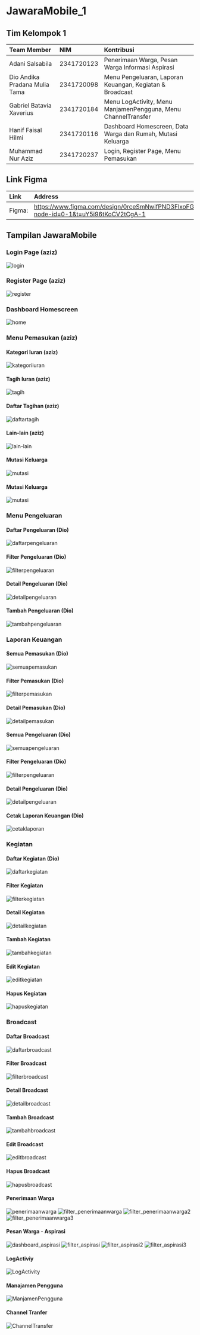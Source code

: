 # JawaraMobile_1

## Tim Kelompok 1

| Team Member                   | NIM        | Kontribusi                                                    |
| :---------------------------- | :--------- | :------------------------------------------------------------ |
| Adani Salsabila               | 2341720123 | Penerimaan Warga, Pesan Warga Informasi Aspirasi              |
| Dio Andika Pradana Mulia Tama | 2341720098 | Menu Pengeluaran, Laporan Keuangan, Kegiatan & Broadcast      |
| Gabriel Batavia Xaverius      | 2341720184 | Menu LogActivity, Menu ManjamenPengguna, Menu ChannelTransfer |
| Hanif Faisal Hilmi            | 2341720116 | Dashboard Homescreen, Data Warga dan Rumah, Mutasi Keluarga   |
| Muhammad Nur Aziz             | 2341720237 | Login, Register Page, Menu Pemasukan                          |

## Link Figma

| Link   | Address                                                                                       |
| :----- | :-------------------------------------------------------------------------------------------- |
| Figma: | https://www.figma.com/design/0rceSmNwifPND3FlxoFGlB/JawaraUI?node-id=0-1&t=uY5i96tKoCV2tCgA-1 |

## Tampilan JawaraMobile

### Login Page (aziz)

![login](./assets/screenshot/login.gif)

### Register Page (aziz)

![register](./assets/screenshot/register.gif)

### Dashboard Homescreen

![home](./assets/screenshot/home.gif)

### Menu Pemasukan (aziz)

#### Kategori Iuran (aziz)

![kategoriiuran](./assets/screenshot/kategori_iuran.gif)

#### Tagih Iuran (aziz)

![tagih](./assets/screenshot/tagihan_iuran.gif)

#### Daftar Tagihan (aziz)

![daftartagih](./assets/screenshot/daftar_tagihan.gif)

#### Lain-lain (aziz)

![lain-lain](./assets/screenshot/lain_lain.gif)

#### Mutasi Keluarga

![mutasi](./assets/screenshot/mutasi_page.gif)

#### Mutasi Keluarga

![mutasi](./assets/screenshot/dataWargaRumah_page.gif)

### Menu Pengeluaran

#### Daftar Pengeluaran (Dio)

![daftarpengeluaran](./assets/screenshot/daftar_pengeluaran.gif)

#### Filter Pengeluaran (Dio)

![filterpengeluaran](./assets/screenshot/filter_pengeluaran.gif)

#### Detail Pengeluaran (Dio)

![detailpengeluaran](./assets/screenshot/detail_pengeluaran.gif)

#### Tambah Pengeluaran (Dio)

![tambahpengeluaran](./assets/screenshot/tambah_pengeluaran.gif)

### Laporan Keuangan

#### Semua Pemasukan (Dio)

![semuapemasukan](./assets/screenshot/semua_pemasukan.gif)

#### Filter Pemasukan (Dio)

![filterpemasukan](./assets/screenshot/filter_pemasukan_all.gif)

#### Detail Pemasukan (Dio)

![detailpemasukan](./assets/screenshot/detail_pemasukan.gif)

#### Semua Pengeluaran (Dio)

![semuapengeluaran](./assets/screenshot/semua_pengeluaran.gif)

#### Filter Pengeluaran (Dio)

![filterpengeluaran](./assets/screenshot/filter_pengeluaran_all.gif)

#### Detail Pengeluaran (Dio)

![detailpengeluaran](./assets/screenshot/detail_pengeluaran_all.gif)

#### Cetak Laporan Keuangan (Dio)

![cetaklaporan](./assets/screenshot/cetak_laporan.gif)

### Kegiatan

#### Daftar Kegiatan (Dio)

![daftarkegiatan](./assets/screenshot/daftar_kegiatan.gif)

#### Filter Kegiatan

![filterkegiatan](./assets/screenshot/filter_kegiatan.gif)

#### Detail Kegiatan

![detailkegiatan](./assets/screenshot/detail_kegiatan.png)

#### Tambah Kegiatan

![tambahkegiatan](./assets/screenshot/tambah_kegiatan.gif)

#### Edit Kegiatan

![editkegiatan](./assets/screenshot/edit_kegiatan.gif)

#### Hapus Kegiatan

![hapuskegiatan](./assets/screenshot/hapus_kegiatan.gif)

### Broadcast

#### Daftar Broadcast

![daftarbroadcast](./assets/screenshot/daftar_broadcast.gif)

#### Filter Broadcast

![filterbroadcast](./assets/screenshot/filter_broadcast.gif)

#### Detail Broadcast

![detailbroadcast](./assets/screenshot/detail_broadcast.gif)

#### Tambah Broadcast

![tambahbroadcast](./assets/screenshot/tambah_broadcast.gif)

#### Edit Broadcast

![editbroadcast](./assets/screenshot/edit_broadcast.gif)

#### Hapus Broadcast

![hapusbroadcast](./assets/screenshot/hapus_broadcast.gif)

#### Penerimaan Warga

![penerimaanwarga](./assets/screenshot/penerimaanwarga.png)
![filter_penerimaanwarga](./assets/screenshot/filter_penerimaanwarga.png)
![filter_penerimaanwarga2](./assets/screenshot/filter_penerimaanwarga2.png)
![filter_penerimaanwarga3](./assets/screenshot/filter_penerimaanwarga3.png)

#### Pesan Warga - Aspirasi

![dashboard_aspirasi](./assets/screenshot/dashboard_aspirasi.png)
![filter_aspirasi](./assets/screenshot/filter_aspirasi.png)
![filter_aspirasi2](./assets/screenshot/filter_aspirasi2.png)
![filter_aspirasi3](./assets/screenshot/filter_aspirasi3.png)

#### LogActiviy

![LogActivity](./assets/screenshot/logactivity.gif)

#### Manajamen Pengguna

![ManjamenPengguna](./assets/screenshot/manajemenpengguna.gif)

#### Channel Tranfer

![ChannelTransfer](./assets/screenshot/channeltransfer.gif)
